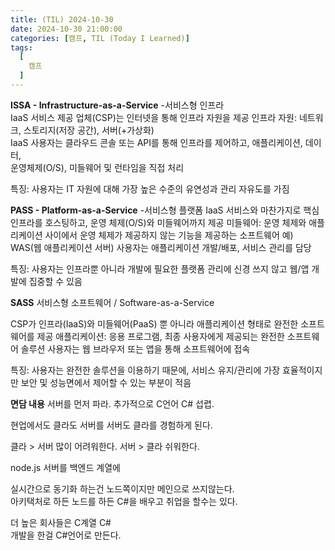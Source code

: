 ```yaml
---
title: (TIL) 2024-10-30
date: 2024-10-30 21:00:00
categories: [캠프, TIL (Today I Learned)]
tags:
  [
    캠프
  ]
---
```


<!-- ![alt text](image-1.png) -->

**ISSA - Infrastructure-as-a-Service**
-서비스형 인프라  
IaaS 서비스 제공 업체(CSP)는 인터넷을 통해 인프라 자원을 제공 
인프라 자원: 네트워크, 스토리지(저장 공간), 서버(+가상화)  
IaaS 사용자는 클라우드 콘솔 또는 API를 통해 인프라를 제어하고, 애플리케이션, 데이터,   
운영체제(O/S), 미들웨어 및 런타임을 직접 처리

특징: 사용자는 IT 자원에 대해 가장 높은 수준의 유연성과 관리 자유도를 가짐

**PASS - Platform-as-a-Service**
-서비스형 플랫폼 
IaaS 서비스와 마찬가지로 핵심 인프라를 호스팅하고, 운영 체제(O/S)와 미들웨어까지 제공
미들웨어: 운영 체제와 애플리케이션 사이에서 운영 체제가 제공하지 않는 기능을 제공하는 
소프트웨어  예) WAS(웹 애플리케이션 서버)
사용자는 애플리케이션 개발/배포, 서비스 관리를 담당

특징: 사용자는 인프라뿐 아니라 개발에 필요한 플랫폼 관리에 신경 쓰지 않고 웹/앱 개발에 집중할 수 있음

**SASS**
서비스형 소프트웨어 / Software-as-a-Service

CSP가 인프라(IaaS)와 미들웨어(PaaS) 뿐 아니라 애플리케이션 
형태로 완전한 소프트웨어를 제공
애플리케이션: 응용 프로그램, 최종 사용자에게 제공되는 완전한 소프트웨어 솔루션
사용자는 웹 브라우저 또는 앱을 통해 소프트웨어에 접속

특징: 사용자는 완전한 솔루션을 이용하기 때문에, 서비스 유지/관리에
가장 효율적이지만 보안 및 성능면에서 제어할 수 있는 부분이 적음

**면담 내용**
서버를 먼저 파라.
추가적으로 C언어 C# 섭렵.

현업에서도 클라도 서버를 서버도 클라를 경험하게 된다.

클라 > 서버 많이 어려워한다.
서버 > 클라 쉬워한다.

node.js 서버를 백엔드 계열에

실시간으로 동기화 하는건 노드쪽이지만 메인으로 쓰지않는다.  
아키택처로 하든 노드를 하든 C#을 배우고 취업을 할수는 있다.  

더 높은 회사들은 C계열 C#   
개발을 한걸 C#언어로 만든다.  


